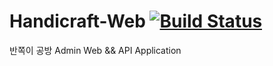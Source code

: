 # Handicraft-Web [![Build Status](https://travis-ci.org/TalentDonation/Handicraft-Web.svg?branch=master)](https://travis-ci.org/TalentDonation/Handicraft-Web)                               
반쪽이 공방 Admin Web &amp;&amp; API Application

